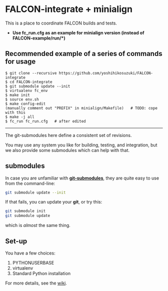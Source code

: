 # FALCON-integrate + minialign
This is a place to coordinate FALCON builds and tests.

* **Use fc_run.cfg as an example for minialign version (instead of FALCON-example/run/*)**

## Recommended example of a series of commands for usage

```
$ git clone --recursive https://github.com/yoshihikosuzuki/FALCON-integrate
$ cd FALCON-integrate
$ git submodule update --init
$ virtualenv fc_env
$ make init
$ source env.sh
$ make config-edit
(manually comment out "PREFIX" in minialign/Makefile)   # TODO: cope with this
$ make -j all
$ fc_run fc_run.cfg   # after edited
```

---

The git-submodules here define a consistent set of revisions.

You may use any system you like for building, testing, and integration,
but we also provide some submodules which can help with that.

## submodules
In case you are unfamiliar with [**git-submodules**](http://www.git-scm.com/book/en/v2/Git-Tools-Submodules), they are quite easy to use from the command-line:
```sh
git submodule update --init
```
If that fails, you can update your **git**, or try this:
```sh
git submodule init
git submodule update
```
which is *almost* the same thing.

## Set-up
You have a few choices:

1. PYTHONUSERBASE
2. virtualenv
3. Standard Python installation

For more details, see the [wiki](https://github.com/PacificBiosciences/FALCON-integrate/wiki).
